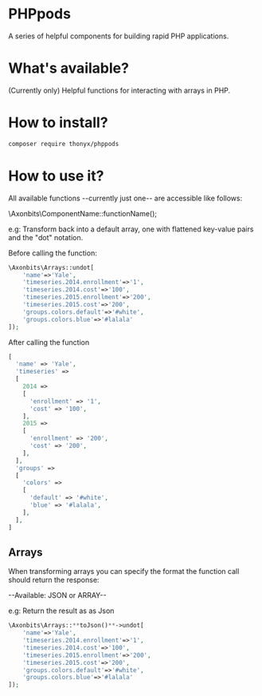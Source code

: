 # PHPpods
A series of helpful components for building rapid PHP applications. 

# What's available?
(Currently only) Helpful functions for interacting with arrays in PHP.

# How to install?
```sh
composer require thonyx/phppods 
```

# How to use it?
All available functions --currently just one-- are accessible like follows: 

\Axonbits\ComponentName::functionName();

e.g:
Transform back into a default array, one with flattened key-value pairs and the "dot" notation.

Before calling the function: 

```php
\Axonbits\Arrays::undot[
	'name'=>'Yale', 
	'timeseries.2014.enrollment'=>'1',
	'timeseries.2014.cost'=>'100',
	'timeseries.2015.enrollment'=>'200',
	'timeseries.2015.cost'=>'200',
	'groups.colors.default'=>'#white',
	'groups.colors.blue'=>'#lalala'
]);
```

After calling the function
```php
[
  'name' => 'Yale',
  'timeseries' =>
  [
    2014 =>
    [
      'enrollment' => '1',
      'cost' => '100',
    ],
    2015 =>
    [
      'enrollment' => '200',
      'cost' => '200',
    ],
  ],
  'groups' =>
  [
    'colors' =>
    [
      'default' => '#white',
      'blue' => '#lalala',
    ],
  ],
]
```

## Arrays

When transforming arrays you can specify the format the function call should return the response: 

--Available: JSON or ARRAY--

e.g: 
Return the result as as Json

```php
\Axonbits\Arrays::**toJson()**->undot[
	'name'=>'Yale', 
	'timeseries.2014.enrollment'=>'1',
	'timeseries.2014.cost'=>'100',
	'timeseries.2015.enrollment'=>'200',
	'timeseries.2015.cost'=>'200',
	'groups.colors.default'=>'#white',
	'groups.colors.blue'=>'#lalala'
]);
```
